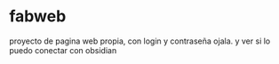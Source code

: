 # fabweb
proyecto de pagina web propia, con login y contraseña ojala. y ver si lo puedo conectar con obsidian
